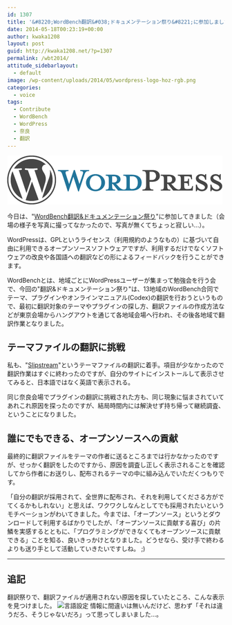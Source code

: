 ```yaml
---
id: 1307
title: '&#8220;WordBench翻訳&#038;ドキュメンテーション祭り&#8221;に参加しました'
date: 2014-05-18T00:23:19+00:00
author: kwaka1208
layout: post
guid: http://kwaka1208.net/?p=1307
permalink: /wbt2014/
attitude_sidebarlayout:
  - default
image: /wp-content/uploads/2014/05/wordpress-logo-hoz-rgb.png
categories:
  - voice
tags:
  - Contribute
  - WordBench
  - WordPress
  - 奈良
  - 翻訳
---
```

<img src="/assets/images/2014/05/wordpress-logo-hoz-rgb.png" alt="WordPress" width="498" height="113" class="alignnone size-full wp-image-1310" />
<p>今日は、"<a href="http://wordbench.org/2014/04/24/translation2014/">WordBench翻訳&ドキュメンテーション祭り</a>"に参加してきました（会場の様子を写真に撮ってなかったので、写真が無くてちょっと寂しい...）。</p>
<p>WordPressは、GPLというライセンス（利用規約のようなもの）に基づいて自由に利用できるオープンソースソフトウェアですが、利用するだけでなくソフトウェアの改良や各国語への翻訳などの形によるフィードバックを行うことができます。</p>
<p>WordBenchとは、地域ごとにWordPressユーザーが集まって勉強会を行う会で、今回の"翻訳&ドキュメンテーション祭り"は、13地域のWordBench合同でテーマ、プラグインやオンラインマニュアル(Codex)の翻訳を行おうというもので、最初に翻訳対象のテーマやプラグインの探し方、翻訳ファイルの作成方法などが東京会場からハングアウトを通じて各地域会場へ行われ、その後各地域で翻訳作業となりました。</p>
<h2>テーマファイルの翻訳に挑戦</h2>
<p>私も、"<a href="https://wordpress.org/themes/slipstream">Slipstream</a>"というテーマファイルの翻訳に着手。項目が少なかったので翻訳作業はすぐに終わったのですが、自分のサイトにインストールして表示させてみると、日本語ではなく英語で表示される。</p>
<p>同じ奈良会場でプラグインの翻訳に挑戦された方も、同じ現象に悩まされていてあれこれ原因を探ったのですが、結局時間内には解決せず持ち帰って継続調査、ということになりました。</p>
<h2>誰にでもできる、オープンソースへの貢献</h2>
<p>最終的に翻訳ファイルをテーマの作者に送るところまでは行かなかったのですが、せっかく翻訳をしたのですから、原因を調査し正しく表示されることを確認してから作者にお送りし、配布されるテーマの中に組み込んでいただくつもりです。</p>
<p>「自分の翻訳が採用されて、全世界に配布され、それを利用してくださる方がでてくるかもしれない」と思えば、ワクワクしなんとしてでも採用されたいというモチベーションがわいてきました。今までは、「オープンソース」というとダウンロードして利用するばかりでしたが、「オープンソースに貢献する喜び」の片鱗を実感するとともに、「プログラミングができなくてもオープンソースに貢献できる」ことを知る、良いきっかけとなりました。どうせなら、受け手で終わるよりも送り手として活動していきたいですしね。 ;) </p>
<hr>
<h2>追記</h2>
<p>翻訳祭りで、翻訳ファイルが適用されない原因を探していたところ、こんな表示を見つけました。
<img src="/assets/images/2014/05/language-300x120.png" alt="言語設定" width="300" height="120" class="alignnone size-medium wp-image-1315" />
情報に間違いは無いんだけど、思わず「それは違うだろ、そうじゃないだろ」って思ってしまいました...。</p>